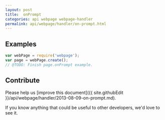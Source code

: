 ```yaml
---
layout: post
title:  onPrompt
categories: api webpage webpage-handler
permalink: api/webpage/handler/on-prompt.html
---
```


## Examples

```javascript
var webPage = require('webpage');
var page = webPage.create();
// @TODO: Finish page.onPrompt example.
```

## Contribute

Please help us [improve this document]({{ site.githubEdit }}/api/webpage/handler/2013-08-09-on-prompt.md).

If you know anything that could be useful to other developers, we'd love to see it.


